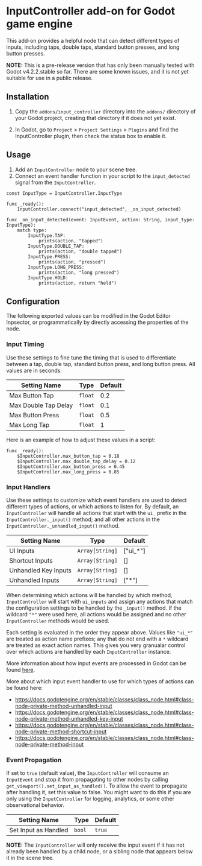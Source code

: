 # InputController add-on for Godot game engine

This add-on provides a helpful node that can detect different types of inputs, including taps,
double taps, standard button presses, and long button presses.

**NOTE:** This is a pre-release version that has only been manually tested with Godot v4.2.2.stable
so far. There are some known issues, and it is not yet suitable for use in a public release.

## Installation

1. Copy the `addons/input_controller` directory into the `addons/` directory of your Godot project,
creating that directory if it does not yet exist.

2. In Godot, go to `Project` > `Project Settings` > `Plugins` and find the InputController plugin,
then check the status box to enable it.

## Usage

1. Add an `InputController` node to your scene tree.
2. Connect an event handler function in your script to the `input_detected` signal from the
`InputController`.

```gdscript
const InputType = InputController.InputType

func _ready():
	InputController.connect("input_detected", _on_input_detected)

func _on_input_detected(event: InputEvent, action: String, input_type: InputType):
	match type:
		InputType.TAP:
			prints(action, "tapped")
		InputType.DOUBLE_TAP:
			prints(action, "double tapped")
		InputType.PRESS:
			prints(action, "pressed")
		InputType.LONG_PRESS:
			prints(action, "long pressed")
		InputType.HOLD:
			prints(action, return "held")
```

## Configuration

The following exported values can be modified in the Godot Editor Inpsector, or programmatically
by directly accessing the properties of the node.

### Input Timing

Use these settings to fine tune the timing that is used to differentiate between a tap, double tap,
standard button press, and long button press. All values are in seconds.

| Setting Name         | Type    | Default |
|----------------------|---------|---------|
| Max Button Tap       | `float` | 0.2     |
| Max Double Tap Delay | `float` | 0.1     |
| Max Button Press     | `float` | 0.5     |
| Max Long Tap         | `float` | 1       |

Here is an example of how to adjust these values in a script:

```gdscript
func _ready():
	$InputController.max_button_tap = 0.18
	$InputController.max_double_tap_delay = 0.12
	$InputController.max_button_press = 0.45
	$InputController.max_long_press = 0.85
```

### Input Handlers

Use these settings to customize which event handlers are used to detect different types of actions,
or which actions to listen for. By default, an `InputController` will handle all actions that start
with the `ui_` prefix in the `InputController._input()` method; and all other actions in the
`InputController._unhandled_input()` method.

| Setting Name         | Type            | Default  |
|----------------------|-----------------|----------|
| UI Inputs            | `Array[String]` | ["ui_*"] |
| Shortcut Inputs      | `Array[String]` | []       |
| Unhandled Key Inputs | `Array[String]` | []       |
| Unhandled Inputs     | `Array[String]` | ["*"]    |

When determining which actions will be handled by which method, `InputController` will start with
`ui_inputs` and assign any actions that match the configuration settings to be handled by the
`_input()` method. If the wildcard `"*"` were used here, all actions would be assigned and no other
`InputController` methods would be used.

Each setting is evaluated in the order they appear above. Values like `"ui_*"` are treated as action
name prefixes; any that do not end with a `*` wildcard are treated as exact action names. This gives
you very granualar control over which actions are handled by each `InputController` instance.

More information about how input events are processed in Godot can be found
[here](https://docs.godotengine.org/en/stable/tutorials/inputs/inputevent.html#how-does-it-work).

More about which input event handler to use for which types of actions can be found here:

* https://docs.godotengine.org/en/stable/classes/class_node.html#class-node-private-method-unhandled-input
* https://docs.godotengine.org/en/stable/classes/class_node.html#class-node-private-method-unhandled-key-input
* https://docs.godotengine.org/en/stable/classes/class_node.html#class-node-private-method-shortcut-input
* https://docs.godotengine.org/en/stable/classes/class_node.html#class-node-private-method-input

### Event Propagation

If set to `true` (default value), the `InputController` will consume an `InputEvent` and stop it
from propagating to other nodes by calling `get_viewport().set_input_as_handled()`. To allow the
event to propagate after handling it, set this value to false. You might want to do this if you are
only using the `InputController` for logging, analytics, or some other observational behavior.
 
| Setting Name         | Type   | Default |
|----------------------|--------|---------|
| Set Input as Handled | `bool` | `true`  |

**NOTE:** The `InputController` will only receive the input event if it has not already been handled
by a child node, or a sibling node that appears below it in the scene tree.
